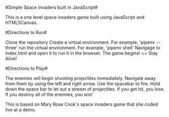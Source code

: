#Simple Space Invaders built in JavaScript#

This is a one level space invaders game built using JavaScript and HTML5Canvas.

#Directions to Run#

Clone the repository
Create a virtual environment. For example, 'pipenv --three'
run the virtual environment. For example, 'pipenv shell'
Navigage to index.html and open it to run it in the browser.
The game begins! == Stay Alive!

#Directions to Play#

The enemies will begin shooting projectiles immediately. Navigate away from them by using the left and right arrow. Use the spacebar to fire. Hold down the space bar to let out a stream of projectiles. If you get hit, you lose. If you destroy all of the enemies, you win!

This is based on Mary Rose Cook's space invaders game that she coded live at a demo.
